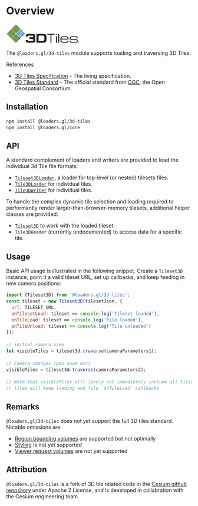 # Overview

![logo](../images/3d-tiles-small.png)

The `@loaders.gl/3d-tiles` module supports loading and traversing 3D Tiles.

References

- [3D Tiles Specification](https://github.com/AnalyticalGraphicsInc/3d-tiles) - The living specification.
- [3D Tiles Standard](https://www.opengeospatial.org/standards/3DTiles) - The official standard from [OGC](https://www.opengeospatial.org/), the Open Geospatial Consortium.

## Installation

```bash
npm install @loaders.gl/3d-tiles
npm install @loaders.gl/core
```

## API

A standard complement of loaders and writers are provided to load the individual 3d Tile file formats:

- [`Tileset3DLoader`](modules/3d-tiles/docs/api-reference/tileset-3d-loader), a loader for top-level (or nested) tilesets files.
- [`Tile3DLoader`](modules/3d-tiles/docs/api-reference/tile-3d-loader) for individual tiles.
- [`Tile3DWriter`](modules/3d-tiles/docs/api-reference/tile-3d-writer) for individual tiles.

To handle the complex dynamic tile selection and loading required to performantly render larger-than-browser-memory tilesets, additional helper classes are provided:

- [`Tileset3D`](modules/3d-tiles/docs/api-reference/tileset-3d) to work with the loaded tileset.
- `Tile3DHeader` (currently undocumented) to access data for a specific tile.

## Usage

Basic API usage is illustrated in the following snippet. Create a `Tileset3D` instance, point it a valid tileset URL, set up callbacks, and keep feeding in new camera positions:

```js
import {Tileset3D} from '@loaders.gl/3d-tiles';
const tileset = new Tileset3D(tilesetJson, {
  url: TILESET_URL,
  onTilesetLoad: tileset => console.log('Tileset loaded'),
  onTileLoad: tileset => console.log('Tile loaded'),
  onTileUnload: tileset => console.log('Tile unloaded')
});

// initial camera view
let visibleTiles = tileset3d.traverse(cameraParameters1);

// Camera changes (pan zoom etc)
visibleTiles = tileset3d.traverse(cameraParameters2);

// Note that visibleTiles will likely not immediately include all tiles
// tiles will keep loading and file `onTileLoad` callbacks
```

## Remarks

`@loaders.gl/3d-tiles` does not yet support the full 3D tiles standard. Notable omissions are:

- [Region bounding volumes](https://github.com/AnalyticalGraphicsInc/3d-tiles/tree/master/specification#bounding-volume) are supported but not optimally
- [Styling](https://github.com/AnalyticalGraphicsInc/3d-tiles/tree/master/specification/Styling) is not yet supported
- [Viewer request volumes](https://github.com/AnalyticalGraphicsInc/3d-tiles/tree/master/specification#viewer-request-volume) are not yet supported

## Attribution

`@loaders.gl/3d-tiles` is a fork of 3D tile related code in the [Cesium github repository](https://github.com/AnalyticalGraphicsInc/cesium) under Apache 2 License, and is developed in collabration with the Cesium engineering team.
